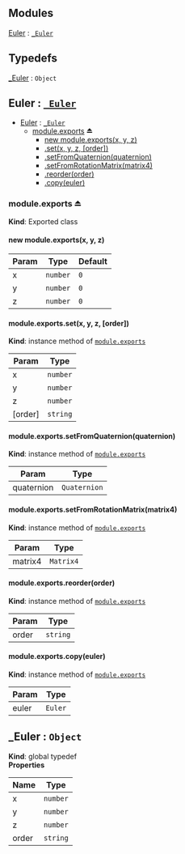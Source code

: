 ## Modules

<dl>
<dt><a href="#module_Euler">Euler</a> : <code><a href="#_Euler">_Euler</a></code></dt>
<dd></dd>
</dl>

## Typedefs

<dl>
<dt><a href="#_Euler">_Euler</a> : <code>Object</code></dt>
<dd></dd>
</dl>

<a name="module_Euler"></a>

## Euler : [<code>\_Euler</code>](#_Euler)

* [Euler](#module_Euler) : [<code>\_Euler</code>](#_Euler)
    * [module.exports](#exp_module_Euler--module.exports) ⏏
        * [new module.exports(x, y, z)](#new_module_Euler--module.exports_new)
        * [.set(x, y, z, [order])](#module_Euler--module.exports+set)
        * [.setFromQuaternion(quaternion)](#module_Euler--module.exports+setFromQuaternion)
        * [.setFromRotationMatrix(matrix4)](#module_Euler--module.exports+setFromRotationMatrix)
        * [.reorder(order)](#module_Euler--module.exports+reorder)
        * [.copy(euler)](#module_Euler--module.exports+copy)

<a name="exp_module_Euler--module.exports"></a>

### module.exports ⏏
**Kind**: Exported class  
<a name="new_module_Euler--module.exports_new"></a>

#### new module.exports(x, y, z)

| Param | Type | Default |
| --- | --- | --- |
| x | <code>number</code> | <code>0</code> | 
| y | <code>number</code> | <code>0</code> | 
| z | <code>number</code> | <code>0</code> | 

<a name="module_Euler--module.exports+set"></a>

#### module.exports.set(x, y, z, [order])
**Kind**: instance method of [<code>module.exports</code>](#exp_module_Euler--module.exports)  

| Param | Type |
| --- | --- |
| x | <code>number</code> | 
| y | <code>number</code> | 
| z | <code>number</code> | 
| [order] | <code>string</code> | 

<a name="module_Euler--module.exports+setFromQuaternion"></a>

#### module.exports.setFromQuaternion(quaternion)
**Kind**: instance method of [<code>module.exports</code>](#exp_module_Euler--module.exports)  

| Param | Type |
| --- | --- |
| quaternion | <code>Quaternion</code> | 

<a name="module_Euler--module.exports+setFromRotationMatrix"></a>

#### module.exports.setFromRotationMatrix(matrix4)
**Kind**: instance method of [<code>module.exports</code>](#exp_module_Euler--module.exports)  

| Param | Type |
| --- | --- |
| matrix4 | <code>Matrix4</code> | 

<a name="module_Euler--module.exports+reorder"></a>

#### module.exports.reorder(order)
**Kind**: instance method of [<code>module.exports</code>](#exp_module_Euler--module.exports)  

| Param | Type |
| --- | --- |
| order | <code>string</code> | 

<a name="module_Euler--module.exports+copy"></a>

#### module.exports.copy(euler)
**Kind**: instance method of [<code>module.exports</code>](#exp_module_Euler--module.exports)  

| Param | Type |
| --- | --- |
| euler | <code>Euler</code> | 

<a name="_Euler"></a>

## \_Euler : <code>Object</code>
**Kind**: global typedef  
**Properties**

| Name | Type |
| --- | --- |
| x | <code>number</code> | 
| y | <code>number</code> | 
| z | <code>number</code> | 
| order | <code>string</code> | 

